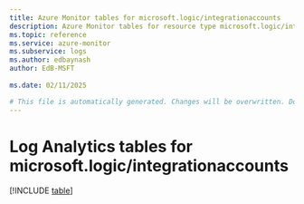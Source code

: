 ```yaml
---
title: Azure Monitor tables for microsoft.logic/integrationaccounts
description: Azure Monitor tables for resource type microsoft.logic/integrationaccounts
ms.topic: reference
ms.service: azure-monitor
ms.subservice: logs
ms.author: edbaynash
author: EdB-MSFT
   
ms.date: 02/11/2025

# This file is automatically generated. Changes will be overwritten. Do not change this file directly.
---
```


# Log Analytics tables for microsoft.logic/integrationaccounts  

[!INCLUDE [table](~/reusable-content/ce-skilling/azure/includes/azure-monitor/reference/tables/microsoft-logic_integrationaccounts-include.md)]

